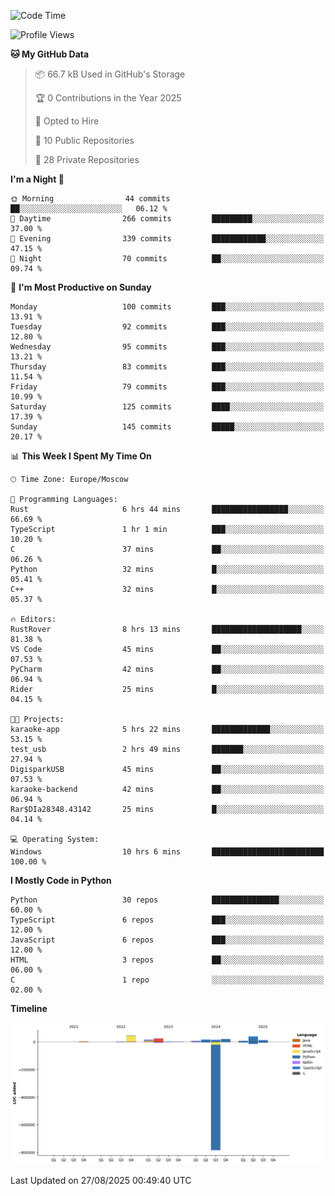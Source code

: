 <!--START_SECTION:waka-->
![Code Time](http://img.shields.io/badge/Code%20Time-806%20hrs%202%20mins-blue)

![Profile Views](http://img.shields.io/badge/Profile%20Views-0-blue)

**🐱 My GitHub Data** 

> 📦 66.7 kB Used in GitHub's Storage 
 > 
> 🏆 0 Contributions in the Year 2025
 > 
> 💼 Opted to Hire
 > 
> 📜 10 Public Repositories 
 > 
> 🔑 28 Private Repositories 
 > 
**I'm a Night 🦉** 

```text
🌞 Morning                44 commits          ██░░░░░░░░░░░░░░░░░░░░░░░   06.12 % 
🌆 Daytime                266 commits         █████████░░░░░░░░░░░░░░░░   37.00 % 
🌃 Evening                339 commits         ████████████░░░░░░░░░░░░░   47.15 % 
🌙 Night                  70 commits          ██░░░░░░░░░░░░░░░░░░░░░░░   09.74 % 
```
📅 **I'm Most Productive on Sunday** 

```text
Monday                   100 commits         ███░░░░░░░░░░░░░░░░░░░░░░   13.91 % 
Tuesday                  92 commits          ███░░░░░░░░░░░░░░░░░░░░░░   12.80 % 
Wednesday                95 commits          ███░░░░░░░░░░░░░░░░░░░░░░   13.21 % 
Thursday                 83 commits          ███░░░░░░░░░░░░░░░░░░░░░░   11.54 % 
Friday                   79 commits          ███░░░░░░░░░░░░░░░░░░░░░░   10.99 % 
Saturday                 125 commits         ████░░░░░░░░░░░░░░░░░░░░░   17.39 % 
Sunday                   145 commits         █████░░░░░░░░░░░░░░░░░░░░   20.17 % 
```


📊 **This Week I Spent My Time On** 

```text
🕑︎ Time Zone: Europe/Moscow

💬 Programming Languages: 
Rust                     6 hrs 44 mins       █████████████████░░░░░░░░   66.69 % 
TypeScript               1 hr 1 min          ███░░░░░░░░░░░░░░░░░░░░░░   10.20 % 
C                        37 mins             ██░░░░░░░░░░░░░░░░░░░░░░░   06.26 % 
Python                   32 mins             █░░░░░░░░░░░░░░░░░░░░░░░░   05.41 % 
C++                      32 mins             █░░░░░░░░░░░░░░░░░░░░░░░░   05.37 % 

🔥 Editors: 
RustRover                8 hrs 13 mins       ████████████████████░░░░░   81.38 % 
VS Code                  45 mins             ██░░░░░░░░░░░░░░░░░░░░░░░   07.53 % 
PyCharm                  42 mins             ██░░░░░░░░░░░░░░░░░░░░░░░   06.94 % 
Rider                    25 mins             █░░░░░░░░░░░░░░░░░░░░░░░░   04.15 % 

🐱‍💻 Projects: 
karaoke-app              5 hrs 22 mins       █████████████░░░░░░░░░░░░   53.15 % 
test_usb                 2 hrs 49 mins       ███████░░░░░░░░░░░░░░░░░░   27.94 % 
DigisparkUSB             45 mins             ██░░░░░░░░░░░░░░░░░░░░░░░   07.53 % 
karaoke-backend          42 mins             ██░░░░░░░░░░░░░░░░░░░░░░░   06.94 % 
Rar$DIa28348.43142       25 mins             █░░░░░░░░░░░░░░░░░░░░░░░░   04.14 % 

💻 Operating System: 
Windows                  10 hrs 6 mins       █████████████████████████   100.00 % 
```

**I Mostly Code in Python** 

```text
Python                   30 repos            ███████████████░░░░░░░░░░   60.00 % 
TypeScript               6 repos             ███░░░░░░░░░░░░░░░░░░░░░░   12.00 % 
JavaScript               6 repos             ███░░░░░░░░░░░░░░░░░░░░░░   12.00 % 
HTML                     3 repos             ██░░░░░░░░░░░░░░░░░░░░░░░   06.00 % 
C                        1 repo              ░░░░░░░░░░░░░░░░░░░░░░░░░   02.00 % 
```



**Timeline**

![Lines of Code chart](https://raw.githubusercontent.com/adlemx/adlemx/main/assets/bar_graph.png)


 Last Updated on 27/08/2025 00:49:40 UTC
<!--END_SECTION:waka-->
